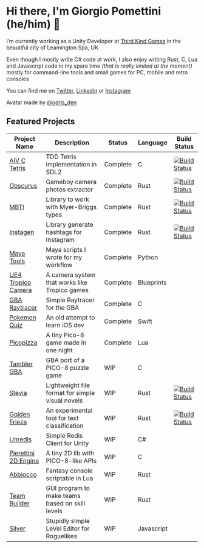 # Hi there, I'm Giorgio Pomettini (he/him) 👋

I’m currently working as a Unity Developer at [Third Kind Games](https://www.thirdkindgames.com/) in the beautiful city of Leamington Spa, UK

Even though I mostly write C# code at work, I also enjoy writing Rust, C, Lua and Javascript code in my spare time *(that is really limited at the moment)* mostly for command-line tools and small games for PC, mobile and retro consoles

You can find me on [Twitter](https://twitter.com/dreamquest), [Linkedin](https://it.linkedin.com/in/pomettini) or [Instagram](https://www.instagram.com/pomettini/)

Avatar made by [@odris_den](https://github.com/odris-den)

## Featured Projects

| Project Name                                                                 | Description                                      | Status   | Language   | Build Status                                                                                                                      |
| ---------------------------------------------------------------------------- | ------------------------------------------------ | -------- | ---------- | --------------------------------------------------------------------------------------------------------------------------------- |
| [AIV C Tetris](https://github.com/Pomettini/aiv_c_tetris)                    | TDD Tetris implementation in SDL2                | Complete | C          | [![Build Status](https://travis-ci.org/Pomettini/aiv_c_tetris.svg?branch=master)](https://travis-ci.org/Pomettini/aiv_c_tetris)   |
| [Obscurus](https://github.com/Pomettini/obscurus)                            | Gameboy camera photos extractor                  | Complete | Rust       | [![Build Status](https://travis-ci.org/Pomettini/obscurus.svg?branch=master)](https://travis-ci.org/Pomettini/obscurus)           |
| [MBTI](https://github.com/Pomettini/mbti)                                    | Library to work with Myer-Briggs types           | Complete | Rust       | [![Build Status](https://travis-ci.org/Pomettini/mbti.svg?branch=master)](https://travis-ci.org/Pomettini/mbti)                   |
| [Instagen](https://github.com/Pomettini/instagen)                            | Library generate hashtags for Instagram          | Complete | Rust       | [![Build Status](https://travis-ci.org/Pomettini/instagen.svg?branch=master)](https://travis-ci.org/Pomettini/instagen)           |
| [Maya Tools](https://github.com/Pomettini/maya-tools)                        | Maya scripts I wrote for my workflow             | Complete | Python     |
| [UE4 Tropico Camera](https://github.com/Pomettini/UE4_TropicoCamera)         | A camera system that works like Tropico games    | Complete | Blueprints |
| [GBA Raytracer](https://github.com/Pomettini/gba-raytracer)                  | Simple Raytracer for the GBA                     | Complete | C          |
| [Pokemon Quiz](https://github.com/Pomettini/pokemon-quiz)                    | An old attempt to learn iOS dev                  | Complete | Swift      |
| [Picopizza](https://github.com/Pomettini/picopizza)                          | A tiny Pico-8 game made in one night             | Complete | Lua        |
| [Tambler GBA](https://github.com/Pomettini/tambler-gba)                      | GBA port of a PICO-8 puzzle game                 | WIP      | C          |
| [Stevia](https://github.com/Pomettini/stevia)                                | Lightweight file format for simple visual novels | WIP      | Rust       | [![Build Status](https://travis-ci.org/Pomettini/stevia.svg?branch=master)](https://travis-ci.org/Pomettini/stevia)               |
| [Golden Frieza](https://github.com/Pomettini/golden-frieza)                  | An experimental tool for text classification     | WIP      | Rust       | [![Build Status](https://travis-ci.org/Pomettini/golden-frieza.svg?branch=master)](https://travis-ci.org/Pomettini/golden-frieza) |
| [Unredis](https://github.com/Pomettini/Uniredis)                             | Simple Redis Client for Unity                    | WIP      | C#         |
| [Pierettini 2D Engine](https://github.com/Pierafalcone/pierettini-2d-engine) | A tiny 2D lib with PICO-8-like APIs              | WIP      | C          |
| [Abbiocco](https://github.com/Pomettini/abbiocco)                            | Fantasy console scriptable in Lua                | WIP      | Rust       |
| [Team Builder](https://github.com/Pomettini/team-builder)                    | GUI program to make teams based on skill levels  | WIP      | Rust       |
| [Silver](https://github.com/Pomettini/Silver)                                | Stupidly sImple LeVel Editor for Roguelikes      | WIP      | Javascript |
